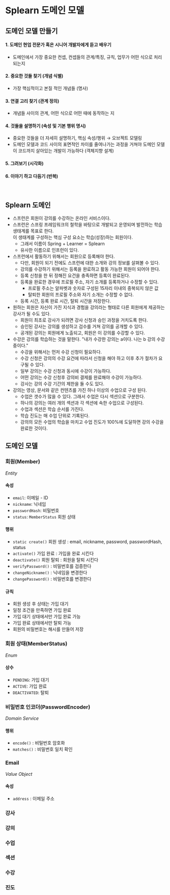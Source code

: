 # Splearn 도메인 모델

## 도메인 모델 만들기
#### 1. 도메인 현업 전문가 혹은 시니어 개발자에게 듣고 배우기
- 도메인에서 가장 중요한 컨셉, 컨셉들의 관계/특징, 규칙, 업무가 어떤 식으로 처리 되는지
#### 2. 중요한 것들 찾기 (개념 식별)
- 가장 핵심적이고 본질 적인 개념들 (명사)
#### 3. 연결 고리 찾기 (관계 정의)
- 개념들 사이의 관계, 어떤 식으로 어떤 때에 동작하는 지
#### 4. 것들을 설명하기 (속성 및 기본 행위 명시)
- 중요한 것들을 더 자세히 설명하기, 핵심 속성/행위 → 오브젝트 모델링
- 도메인 모델과 코드 사이의 표면적인 차이를 줄여나가는 과정을 거쳐야 도메인 모델이 코드까지 살아있는 개발이 가능하다 (객체지향 설계)
#### 5. 그려보기 (시각화)
#### 6. 이야기 하고 다듬기 (반복)
<br>

## Splearn 도메인
- 스프런은 회원이 강의를 수강하는 온라인 서비스이다.
- 스프런은 스프링 프레임워크의 철학을 바탕으로 개발되고 운영되며 발전하는 학습 생태계를 목표로 한다.  
  이 생태계를 구성하는 핵심 구성 요소는 학습(성장)하는 회원이다.
    - 그래서 이름이 Spring + Learner = Splearn
    - 유사한 이름으로 인프런이 있다.
- 스프런에서 활동하기 위해서는 회원으로 등록해야 한다.
    - 다만, 회원이 되기 전에도 스프런에 대한 소개와 강의 정보를 살펴볼 수 있다.
    - 강의를 수강하기 위해서는 등록을 완료하고 활동 가능한 회원이 되어야 한다.
    - 등록 신청을 한 뒤 정해진 요건을 충족하면 등록이 완료된다.
    - 등록을 완료한 경우에 프로필 주소, 자기 소개를 등록하거나 수정할 수 있다.
        - 프로필 주소는 알파벳과 숫자로 구성된 15자리 이내의 중복되지 않은 값
        - 탈퇴한 회원의 프로필 주소와 자기 소개는 수정할 수 없다.
    - 등록 시간, 등록 완료 시간, 탈퇴 시간을 저장한다.
- 원하는 회원은 자신이 가진 지식과 경험을 강의라는 형태로 다른 회원에게 제공하는 강사가 될 수도 있다.
    - 회원이 최초로 강사가 되려면 강사 신청과 승인 과정을 거치도록 한다.
    - 승인된 강사는 강의를 생성하고 검수를 거쳐 강의를 공개할 수 있다.
    - 공개된 강의는 회원에게 노출되고, 회원은 이 강의를 수강할 수 있다.
- 수강은 강의를 학습하는 것을 말한다. "내가 수강한 강의는 a이다. 나는 b 강의 수강중이다."
    - 수강을 위해서는 먼저 수강 신청이 필요하다.
    - 수강 신청은 강의의 수강 요건에 따라서 신청을 해야 하고 이후 추가 절차가 요구될 수 있다.
    - 일부 강의는 수강 신청과 동시에 수강이 가능하다.
    - 어떤 강의는 수강 신청후 강의비 결제를 완료해야 수강이 가능하다.
    - 강사는 강의 수강 기간의 제한을 둘 수도 있다.
- 강의는 영상, 문서와 같은 컨텐츠를 가진 하나 이상의 수업으로 구성 된다.
    - 수업은 갯수가 많을 수 있다. 그래서 수업은 다시 섹션으로 구분한다.
    - 하나의 강의는 여러 개의 섹션과 각 섹션에 속한 수업으로 구성된다.
    - 수업과 섹션은 학습 순서를 가진다.
    - 학습 진도는 매 수업 단위로 기록된다.
    - 강의의 모든 수업의 학습을 마치고 수업 진도가 100%에 도달하면 강의 수강을 완료한 것이다.

## 도메인 모델

### 회원(Member)
_Entity_
#### 속성
- `email`: 이메일 - ID
- `nickname`: 닉네임
- `passwordHash`: 비밀번호
- `status`: `MemberStatus` 회원 상태

#### 행위
- `static create()` 회원 생성 : email, nickname, password, passwordHash, status
- `activate()` 가입 완료 : 가입을 완료 시킨다
- `deactivate()` 회원 탈퇴 : 회원을 탈퇴 시킨다
- `verifyPassword()` : 비밀번호를 검증한다
- `changeNickname()` : 닉네임을 변경한다
- `changePassword()` : 비밀번호를 변경한다

#### 규칙
- 회원 생성 후 상태는 가입 대기
- 일정 조건을 만족하면 가입 완료
- 가입 대기 상태에서만 가입 완료 가능
- 가입 완료 상태에서만 탈퇴 가능
- 회원의 비밀번호는 해시를 만들어 저장

### 회원 상태(MemberStatus)
_Enum_
#### 상수
- `PENDING`: 가입 대기
- `ACTIVE`: 가입 완료
- `DEACTIVATED`: 탈퇴

### 비밀번호 인코더(PasswordEncoder)
_Domain Service_
#### 행위
- `encode()` : 비밀번호 암호화
- `matches()` : 비밀번호 일치 확인

### Email
_Value Object_
#### 속성
- `address` : 이메일 주소

### 강사

### 강의

### 수업

### 섹션

### 수강

### 진도
